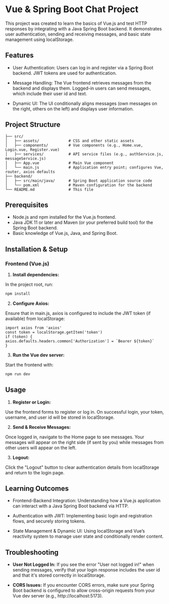 # Vue & Spring Boot Chat Project
This project was created to learn the basics of Vue.js and test HTTP responses by integrating with a Java Spring Boot backend. It demonstrates user authentication, sending and receiving messages, and basic state management using localStorage.

## Features
- User Authentication: 
Users can log in and register via a Spring Boot backend. JWT tokens are used for authentication.

- Message Handling:
The Vue frontend retrieves messages from the backend and displays them. Logged-in users can send messages, which include their user id and text.

- Dynamic UI:
The UI conditionally aligns messages (own messages on the right, others on the left) and displays user information.

## Project Structure

```
├── src/
│   ├── assets/             # CSS and other static assets
│   ├── components/         # Vue components (e.g., Home.vue, Login.vue, Register.vue)
│   ├── services/           # API service files (e.g., authService.js, messageService.js)
│   ├── App.vue             # Main Vue component
│   └── main.js             # Application entry point; configures Vue, router, axios defaults
├── backend/
│   ├── src/main/java/      # Spring Boot application source code
│   └── pom.xml             # Maven configuration for the backend
└── README.md               # This file
```


## Prerequisites

- Node.js and npm installed for the Vue.js frontend.
- Java JDK 11 or later and Maven (or your preferred build tool) for the Spring Boot backend.
- Basic knowledge of Vue.js, Java, and Spring Boot.


## Installation & Setup

### Frontend (Vue.js)

1. **Install dependencies:**

In the project root, run:
```sh
npm install
```


2. **Configure Axios:**

Ensure that in main.js, axios is configured to include the JWT token (if available) from localStorage:



```
import axios from 'axios'
const token = localStorage.getItem('token')
if (token) {
axios.defaults.headers.common['Authorization'] = `Bearer ${token}`
}
```


3. **Run the Vue dev server:**

Start the frontend with:


```sh
npm run dev

```


## Usage
1. **Register or Login:**

Use the frontend forms to register or log in. On successful login, your token, username, and user id will be stored in localStorage.


2. **Send & Receive Messages:**

Once logged in, navigate to the Home page to see messages. Your messages will appear on the right side (if sent by you) while messages from other users will appear on the left.

3. **Logout:**

Click the "Logout" button to clear authentication details from localStorage and return to the login page.



## Learning Outcomes
- Frontend-Backend Integration:
Understanding how a Vue.js application can interact with a Java Spring Boot backend via HTTP.


- Authentication with JWT:
Implementing basic login and registration flows, and securely storing tokens.


- State Management & Dynamic UI:
Using localStorage and Vue’s reactivity system to manage user state and conditionally render content.





## Troubleshooting

- **User Not Logged In:**
If you see the error "User not logged in!" when sending messages, verify that your login response includes the user id and that it's stored correctly in localStorage.


- **CORS Issues:**
If you encounter CORS errors, make sure your Spring Boot backend is configured to allow cross-origin requests from your Vue dev server (e.g., http://localhost:5173).

